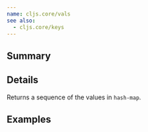 ```yaml
---
name: cljs.core/vals
see also:
  - cljs.core/keys
---
```


## Summary

## Details

Returns a sequence of the values in `hash-map`.

## Examples
